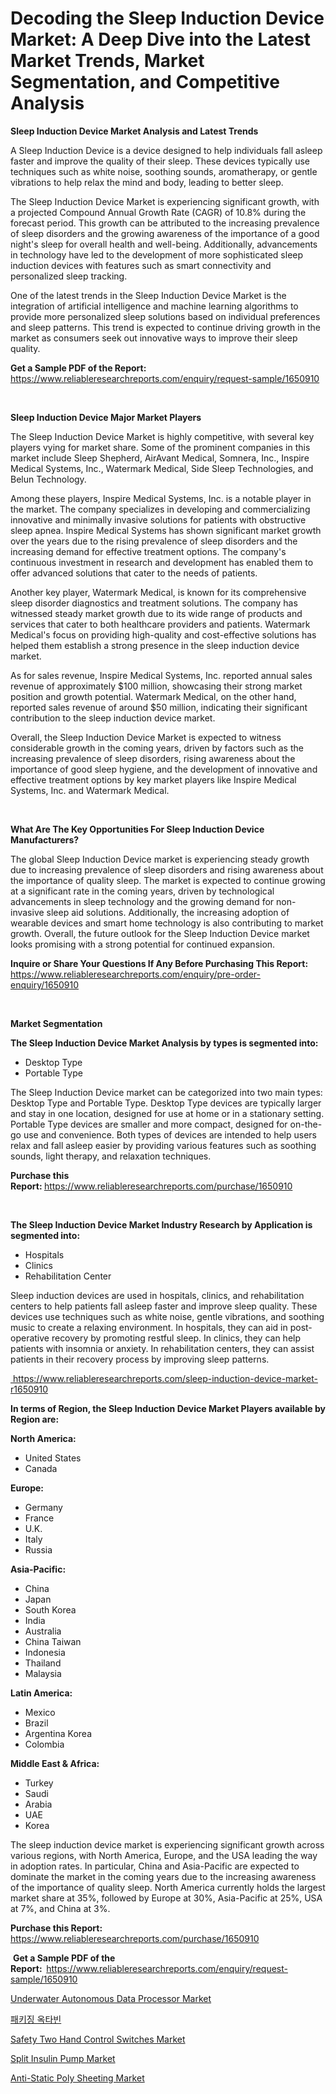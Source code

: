 <p><h1>Decoding the Sleep Induction Device Market: A Deep Dive into the Latest Market Trends, Market Segmentation, and Competitive Analysis</h1></p><p><strong>Sleep Induction Device Market Analysis and Latest Trends</strong></p>
<p><p>A Sleep Induction Device is a device designed to help individuals fall asleep faster and improve the quality of their sleep. These devices typically use techniques such as white noise, soothing sounds, aromatherapy, or gentle vibrations to help relax the mind and body, leading to better sleep.</p><p>The Sleep Induction Device Market is experiencing significant growth, with a projected Compound Annual Growth Rate (CAGR) of 10.8% during the forecast period. This growth can be attributed to the increasing prevalence of sleep disorders and the growing awareness of the importance of a good night's sleep for overall health and well-being. Additionally, advancements in technology have led to the development of more sophisticated sleep induction devices with features such as smart connectivity and personalized sleep tracking.</p><p>One of the latest trends in the Sleep Induction Device Market is the integration of artificial intelligence and machine learning algorithms to provide more personalized sleep solutions based on individual preferences and sleep patterns. This trend is expected to continue driving growth in the market as consumers seek out innovative ways to improve their sleep quality.</p></p>
<p><strong>Get a Sample PDF of the Report:&nbsp;</strong> <a href="https://www.reliableresearchreports.com/enquiry/request-sample/1650910">https://www.reliableresearchreports.com/enquiry/request-sample/1650910</a></p>
<p>&nbsp;</p>
<p><strong>Sleep Induction Device Major Market Players</strong></p>
<p><p>The Sleep Induction Device Market is highly competitive, with several key players vying for market share. Some of the prominent companies in this market include Sleep Shepherd, AirAvant Medical, Somnera, Inc., Inspire Medical Systems, Inc., Watermark Medical, Side Sleep Technologies, and Belun Technology.</p><p>Among these players, Inspire Medical Systems, Inc. is a notable player in the market. The company specializes in developing and commercializing innovative and minimally invasive solutions for patients with obstructive sleep apnea. Inspire Medical Systems has shown significant market growth over the years due to the rising prevalence of sleep disorders and the increasing demand for effective treatment options. The company's continuous investment in research and development has enabled them to offer advanced solutions that cater to the needs of patients.</p><p>Another key player, Watermark Medical, is known for its comprehensive sleep disorder diagnostics and treatment solutions. The company has witnessed steady market growth due to its wide range of products and services that cater to both healthcare providers and patients. Watermark Medical's focus on providing high-quality and cost-effective solutions has helped them establish a strong presence in the sleep induction device market.</p><p>As for sales revenue, Inspire Medical Systems, Inc. reported annual sales revenue of approximately $100 million, showcasing their strong market position and growth potential. Watermark Medical, on the other hand, reported sales revenue of around $50 million, indicating their significant contribution to the sleep induction device market.</p><p>Overall, the Sleep Induction Device Market is expected to witness considerable growth in the coming years, driven by factors such as the increasing prevalence of sleep disorders, rising awareness about the importance of good sleep hygiene, and the development of innovative and effective treatment options by key market players like Inspire Medical Systems, Inc. and Watermark Medical.</p></p>
<p>&nbsp;</p>
<p><strong>What Are The Key Opportunities For Sleep Induction Device Manufacturers?</strong></p>
<p><p>The global Sleep Induction Device market is experiencing steady growth due to increasing prevalence of sleep disorders and rising awareness about the importance of quality sleep. The market is expected to continue growing at a significant rate in the coming years, driven by technological advancements in sleep technology and the growing demand for non-invasive sleep aid solutions. Additionally, the increasing adoption of wearable devices and smart home technology is also contributing to market growth. Overall, the future outlook for the Sleep Induction Device market looks promising with a strong potential for continued expansion.</p></p>
<p><strong>Inquire or Share Your Questions If Any Before Purchasing This Report:</strong> <a href="https://www.reliableresearchreports.com/enquiry/pre-order-enquiry/1650910">https://www.reliableresearchreports.com/enquiry/pre-order-enquiry/1650910</a></p>
<p>&nbsp;</p>
<p><strong>Market Segmentation</strong></p>
<p><strong>The Sleep Induction Device Market Analysis by types is segmented into:</strong></p>
<p><ul><li>Desktop Type</li><li>Portable Type</li></ul></p>
<p><p>The Sleep Induction Device market can be categorized into two main types: Desktop Type and Portable Type. Desktop Type devices are typically larger and stay in one location, designed for use at home or in a stationary setting. Portable Type devices are smaller and more compact, designed for on-the-go use and convenience. Both types of devices are intended to help users relax and fall asleep easier by providing various features such as soothing sounds, light therapy, and relaxation techniques.</p></p>
<p><strong>Purchase this Report:&nbsp;</strong><a href="https://www.reliableresearchreports.com/purchase/1650910">https://www.reliableresearchreports.com/purchase/1650910</a></p>
<p>&nbsp;</p>
<p><strong>The Sleep Induction Device Market Industry Research by Application is segmented into:</strong></p>
<p><ul><li>Hospitals</li><li>Clinics</li><li>Rehabilitation Center</li></ul></p>
<p><p>Sleep induction devices are used in hospitals, clinics, and rehabilitation centers to help patients fall asleep faster and improve sleep quality. These devices use techniques such as white noise, gentle vibrations, and soothing music to create a relaxing environment. In hospitals, they can aid in post-operative recovery by promoting restful sleep. In clinics, they can help patients with insomnia or anxiety. In rehabilitation centers, they can assist patients in their recovery process by improving sleep patterns.</p></p>
<p><a href="https://www.reliableresearchreports.com/sleep-induction-device-market-r1650910">&nbsp;https://www.reliableresearchreports.com/sleep-induction-device-market-r1650910</a></p>
<p><strong>In terms of Region, the Sleep Induction Device Market Players available by Region are:</strong></p>
<p>
    <p> <strong> North America: </strong>
        <ul>
            <li>United States</li>
            <li>Canada</li>
        </ul>
        </p> 
    <p> <strong> Europe: </strong>
        <ul>
            <li>Germany</li>
            <li>France</li>
            <li>U.K.</li>
            <li>Italy</li>
            <li>Russia</li>
        </ul>
        </p> 
    <p> <strong> Asia-Pacific: </strong>
        <ul>
            <li>China</li>
            <li>Japan</li>
            <li>South Korea</li>
            <li>India</li>
            <li>Australia</li>
            <li>China Taiwan</li>
            <li>Indonesia</li>
            <li>Thailand</li>
            <li>Malaysia</li>
        </ul>
        </p> 
    <p> <strong> Latin America: </strong>
        <ul>
            <li>Mexico</li>
            <li>Brazil</li>
            <li>Argentina Korea</li>
            <li>Colombia</li>
        </ul>
        </p> 
    <p> <strong> Middle East & Africa: </strong>
        <ul>
            <li>Turkey</li>
            <li>Saudi</li>
            <li>Arabia</li>
            <li>UAE</li>
            <li>Korea</li>
        </ul>
    </p>
    </p>
<p><p>The sleep induction device market is experiencing significant growth across various regions, with North America, Europe, and the USA leading the way in adoption rates. In particular, China and Asia-Pacific are expected to dominate the market in the coming years due to the increasing awareness of the importance of quality sleep. North America currently holds the largest market share at 35%, followed by Europe at 30%, Asia-Pacific at 25%, USA at 7%, and China at 3%.</p></p>
<p><strong>Purchase this Report: </strong><a href="https://www.reliableresearchreports.com/purchase/1650910">https://www.reliableresearchreports.com/purchase/1650910</a></p>
<p>&nbsp;<strong>Get a Sample PDF of the Report:&nbsp;&nbsp;</strong><a href="https://www.reliableresearchreports.com/enquiry/request-sample/1650910">https://www.reliableresearchreports.com/enquiry/request-sample/1650910</a></p>
<p><strong></strong></p>
<p><p><a href="https://github.com/guneycigdem35/Market-Research-Report-List-3/blob/main/underwater-autonomous-data-processor-market.md">Underwater Autonomous Data Processor Market</a></p><p><a href="https://github.com/bbbexter1/Market-Research-Report-List-1/blob/main/707802986206.md">패키징 옥타빈</a></p><p><a href="https://issuu.com/reportprime-2/docs/safety-two-hand-control-switches-market-size-2030.">Safety Two Hand Control Switches Market</a></p><p><a href="https://github.com/biheemgalvinlouises6hokrh3h/Market-Research-Report-List-2/blob/main/split-insulin-pump-market.md">Split Insulin Pump Market</a></p><p><a href="https://www.linkedin.com/pulse/anti-static-poly-sheeting-market-outlook-industry-overview-forecast-oi0ke?trackingId=7avwqAN%2FGI%2BDRwaQE66FFA%3D%3D">Anti-Static Poly Sheeting Market</a></p></p>